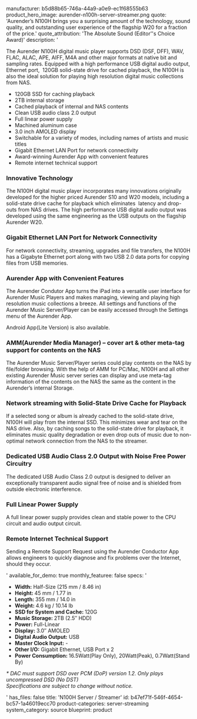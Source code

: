 manufacturer: b5d88b65-746a-44a9-a0e9-ec1f68555b63
product_hero_image: aurender-n100h-server-streamer.png
quote: 'Aurender’s N100H brings you a surprising amount of the technology, sound quality, and outstanding user experience of the flagship W20 for a fraction of the price.'
quote_attribution: 'The Absolute Sound (Editor''s Choice Award)'
description: '<p>The Aurender N100H digital music player supports DSD (DSF, DFF), WAV, FLAC, ALAC, APE, AIFF, M4A and other major formats at native bit and sampling rates. Equipped with a high performance USB digital audio output, Ethernet port,&nbsp; 120GB solid-state drive for cached playback, the N100H is also the ideal solution for playing high resolution digital music collections from NAS.</p><ul><li>120GB SSD for caching playback</li><li>2TB internal storage</li><li>Cached playback of internal and NAS contents</li><li>Clean USB audio class 2.0 output</li><li>Full linear power supply</li><li>Machined aluminum case</li><li>3.0 inch AMOLED display</li><li>Switchable for a variety of modes, including names of artists and music titles</li><li>Gigabit Ethernet LAN Port for network connectivity</li><li>Award-winning Aurender App with convenient features</li><li>Remote internet technical support</li></ul><h3>Innovative Technology</h3><p>The N100H digital music player incorporates many innovations originally developed for the higher priced Aurender S10 and W20 models,&nbsp;including a solid-state drive cache for playback which eliminates &nbsp;latency and drop-outs from NAS drives. The high performance USB digital audio output was developed using the same engineering as the USB outputs&nbsp;on the flagship Aurender W20.</p><h3>Gigabit Ethernet LAN Port for Network Connectivity</h3><p>For network connectivity, streaming, upgrades and file transfers, the N100H has a Gigabyte Ethernet port along with two USB 2.0 data&nbsp;ports for copying files from USB memories.</p><h3>Aurender App with Convenient Features</h3><p>The Aurender Condutor App turns the iPad into a versatile user interface for Aurender Music Players and makes managing, viewing and playing&nbsp;high resolution music collections a breeze. All settings and functions of the Aurender Music Server/Player can be easily accessed through&nbsp;the Settings menu of the Aurender App.</p><p>Android App(Lite Version) is also available.</p><h3>AMM(Aurender Media Manager) – cover art &amp; other meta-tag support for contents on the NAS</h3><p>The Aurender Music Server/Player series could play contents on the NAS by file/folder browsing. With the help of AMM for PC/Mac, N100H and all other existing Aurender Music server series can display and use meta-tag information of the contents on the NAS the same as the content in the Aurender’s internal Storage.</p><h3>Network streaming with Solid-State Drive Cache for Playback</h3><p>If a selected song or album is already cached to the solid-state&nbsp;drive, N100H will play from the internal SSD. This minimizes wear and tear on the NAS drive. Also, by caching songs to the solid-state drive for&nbsp;playback, it eliminates music quality degradation or even drop outs of music due to non-optimal network connection from the NAS to the streamer.</p><h3>Dedicated USB Audio Class 2.0 Output with Noise Free Power Circuitry</h3><p>The dedicated USB Audio Class 2.0 output is designed to deliver an exceptionally transparent audio signal free of noise and is shielded&nbsp;from outside electronic interference.</p><h3>Full Linear Power Supply</h3><p>A full linear power supply provides clean and stable power to the CPU circuit and audio output circuit.</p><h3>Remote Internet Technical Support</h3><p>Sending a Remote Support Request using the Aurender Conductor App allows engineers to quickly diagnose and fix problems over&nbsp;the Internet, should they occur.</p>'
available_for_demo: true
monthly_featuree: false
specs: '<ul><li><b>Width:</b> ​Half-Size (215 mm / 8.46 in)</li><li><b>Height:&nbsp;</b>45 mm / 1.77 in</li><li><b>Length:&nbsp;</b>355 mm / 14.0 in​</li><li><b>Weight:&nbsp;</b>4.6 kg / 10.14 lb</li><li><b>SSD for System and Cache​:&nbsp;</b>120G​</li><li><b>Music Storage​:&nbsp;</b>2TB (2.5″ HDD)</li><li><b>Power:</b> ​Full-Linear​</li><li><b>Display​:&nbsp;</b>3.0″ AMOLED​</li><li><b>Digital Audio Output​:</b> USB</li><li><b>​Master Clock Input:</b> -</li><li><b>​​Other I/O:</b> Gigabit Ethernet, USB Port x 2</li><li><b>​Power Consumption​:&nbsp;</b>16.5Watt(Play Only), 20Watt(Peak), 0.7Watt(Stand By)&nbsp;&nbsp;</li></ul><p><i>* DAC must support DSD over PCM (DoP) version 1.2. Only plays uncompressed DSD (No DST)<br>Specifications are subject to change without notice.</i></p>'
has_files: false
title: 'N100H Server / Streamer'
id: b47ef71f-546f-4654-bc57-1a46019ecc70
product-categories: server-streaming
system_category: source
blueprint: product
